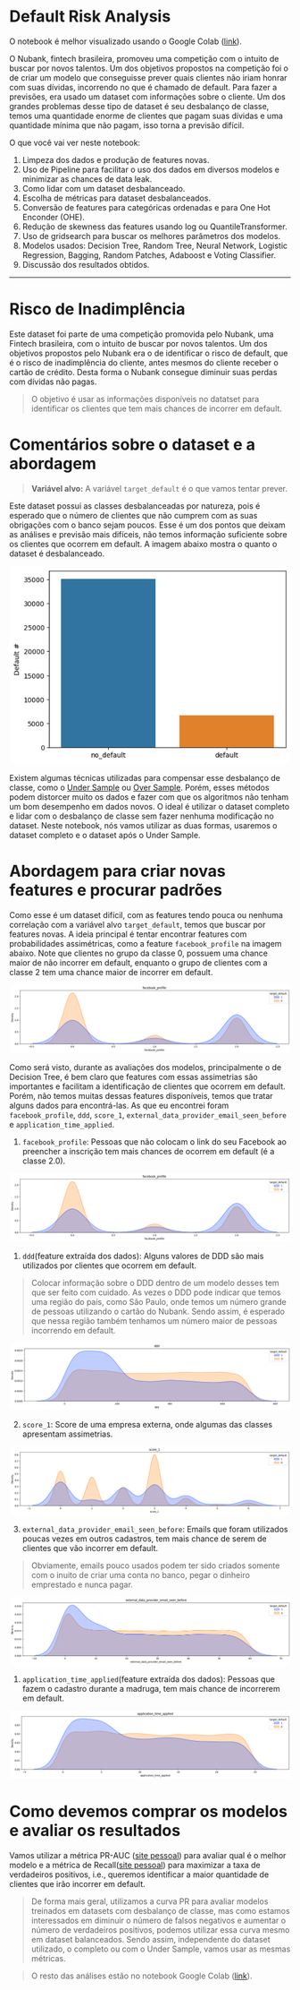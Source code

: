 # Default Risk Analysis

O notebook é melhor visualizado usando o Google Colab ([link][1]).

O Nubank, fintech brasileira, promoveu uma competição com o intuito de buscar por novos talentos. Um dos objetivos propostos na competição foi o de criar um modelo que conseguisse prever quais clientes não iriam honrar com suas dívidas, incorrendo no que é chamado de default. Para fazer a previsões, era usado um dataset com informações sobre o cliente. Um dos grandes problemas desse tipo de dataset é seu desbalanço de classe, temos uma quantidade enorme de clientes que pagam suas dívidas e uma quantidade mínima que não pagam, isso torna a previsão difícil. 

O que você vai ver neste notebook:
  1. Limpeza dos dados e produção de features novas.
  2. Uso de Pipeline para facilitar o uso dos dados em diversos modelos e minimizar as chances de data leak.
  3. Como lidar com um dataset desbalanceado.
  4. Escolha de métricas para dataset desbalanceados.
  5. Conversão de features para categóricas ordenadas e para One Hot Enconder (OHE).
  6. Redução de skewness das features usando log ou QuantileTransformer.
  7. Uso de gridsearch para buscar os melhores parâmetros dos modelos.
  8. Modelos usados: Decision Tree, Random Tree, Neural Network, Logistic Regression, Bagging, Random Patches, Adaboost e Voting Classifier. 
  9. Discussão dos resultados obtidos.


-------

# Risco de Inadimplência

Este dataset foi parte de uma competição promovida pelo Nubank, uma Fintech brasileira, com o intuito de buscar por novos talentos. Um dos objetivos propostos pelo Nubank era o de identificar o risco de default, que é o risco de inadimplência do cliente, antes mesmos do cliente receber o cartão de crédito. Desta forma o Nubank consegue diminuir suas perdas com dívidas não pagas.

> O objetivo é usar as informações disponíveis no datatset para identificar os clientes que tem mais chances de incorrer em default.

# Comentários sobre o dataset e a abordagem

> **Variável alvo:** A variável `target_default` é o que vamos tentar prever.

Este dataset possui as classes desbalanceadas por natureza, pois é esperado que o número de clientes que não cumprem com as suas obrigações com o banco sejam poucos. Esse é um dos pontos que deixam as análises e previsão mais difíceis, não temos informação suficiente sobre os clientes que ocorrem em default. A imagem abaixo mostra o quanto o dataset é desbalanceado.

![imbalance](img/imbalance.png)

Existem algumas técnicas utilizadas para compensar esse desbalanço de classe, como o [Under Sample](https://imbalanced-learn.org/stable/under_sampling.html) ou [Over Sample](https://imbalanced-learn.org/stable/over_sampling.html). Porém, esses métodos podem distorcer muito os dados e fazer com que os algoritmos não tenham um bom desempenho em dados novos. O ideal é utilizar o dataset completo e lidar com o desbalanço de classe sem fazer nenhuma modificação no dataset. Neste notebook, nós vamos utilizar as duas formas, usaremos o dataset completo e o dataset após o Under Sample.

# Abordagem para criar novas features e procurar padrões

Como esse é um dataset difícil, com as features tendo pouca ou nenhuma correlação com a variável alvo `target_default`, temos que buscar por features novas. A ideia principal é tentar encontrar features com probabilidades assimétricas, como a feature `facebook_profile` na imagem abaixo. Note que clientes no grupo da classe $0$, possuem uma chance maior de não incorrer em default, enquanto o grupo de clientes com a classe $2$ tem uma chance maior de incorrer em default.

![imbalance](img/facebook_profile.png)

Como será visto, durante as avaliações dos modelos, principalmente o de Decision Tree, é bem claro que features com essas assimetrias são importantes e facilitam a identificação de clientes que ocorrem em default. Porém, não temos muitas dessas features disponíveis, temos que tratar alguns dados para encontrá-las. As que eu encontrei foram `facebook_profile`, `ddd`, `score_1`, `external_data_provider_email_seen_before` e `application_time_applied`.

1. `facebook_profile`: Pessoas que não colocam o link do seu Facebook ao preencher a inscrição tem mais chances de ocorrem em default (é a classe $2.0$).

![imbalance](img/facebook_profile.png)

1. `ddd`(feature extraída dos dados): Alguns valores de DDD são mais utilizados por clientes que ocorrem em default. 
  > Colocar informação sobre o DDD dentro de um modelo desses tem que ser feito com cuidado. As vezes o DDD pode indicar que temos uma região do país, como São Paulo, onde temos um número grande de pessoas utilizando o cartão do Nubank. Sendo assim, é esperado que nessa região também tenhamos um número maior de pessoas incorrendo em default.

![imbalance](img/ddd.png)

2. `score_1`: Score de uma empresa externa, onde algumas das classes apresentam assimetrias.

![imbalance](img/score_1.png)

3. `external_data_provider_email_seen_before`: Emails que foram utilizados poucas vezes em outros cadastros, tem mais chance de serem de clientes que vão incorrer em default. 
  > Obviamente, emails pouco usados podem ter sido criados somente com o inuito de criar uma conta no banco, pegar o dinheiro emprestado e nunca pagar.

![imbalance](img/email_seen_before.png)

1. `application_time_applied`(feature extraída dos dados): Pessoas que fazem o cadastro durante a madruga, tem mais chance de incorrerem em default.

![imbalance](img/application_time_applied.png)

# Como devemos comprar os modelos e avaliar os resultados

Vamos utilizar a métrica PR-AUC ([site pessoal][PR]) para avaliar qual é o melhor modelo e a métrica de Recall([site pessoal][PR]) para maximizar a taxa de verdadeiros positivos, i.e., queremos identificar a maior quantidade de clientes que irão incorrer em default.

> De forma mais geral, utilizamos a curva PR para avaliar modelos treinados em datasets com desbalanço de classe, mas como estamos interessados em diminuir o número de falsos negativos e aumentar o número de verdadeiros positivos, podemos utilizar essa curva mesmo em dataset balanceados. Sendo assim, independente do dataset utilizado, o completo ou com o Under Sample, vamos usar as mesmas métricas.

> O resto das análises estão no notebook Google Colab ([link]([1])).

[1]:https://colab.research.google.com/github/RGivisiez/credit-card-risk-analysis/blob/main/Default_risk_Nubank_dataset.ipynb
[PR]:https://rgivisiez.github.io/post/ROC-PR/
